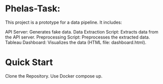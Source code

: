# Phelas-Task:
This project is a prototype for a data pipeline. It includes:

API Server: Generates fake data.
Data Extraction Script: Extracts data from the API server.
Preprocessing Script: Preprocesses the extracted data.
Tableau Dashboard: Visualizes the data (HTML file: dashboard.html).

# Quick Start
Clone the Repository.
Use Docker compose up.
